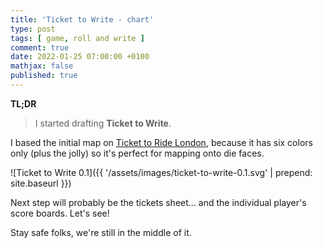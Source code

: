 ```yaml
---
title: 'Ticket to Write - chart'
type: post
tags: [ game, roll and write ]
comment: true
date: 2022-01-25 07:00:00 +0100
mathjax: false
published: true
---
```


**TL;DR**

> I started drafting **Ticket to Write**.

I based the initial map on [Ticket to Ride London][], because it has six
colors only (plus the jolly) so it's perfect for mapping onto die faces.

![Ticket to Write 0.1]({{ '/assets/images/ticket-to-write-0.1.svg' | prepend: site.baseurl }})

Next step will probably be the tickets sheet... and the individual
player's score boards. Let's see!

Stay safe folks, we're still in the middle of it.

[Ticket to Ride London]: https://boardgamegeek.com/boardgame/276894/ticket-ride-london
